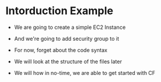 # Intorduction Example
- We are going to create a simple EC2 Instance
- And we're going to add security group to it
- For now, forget about the code syntax
- We will look at the structure of the files later

- We will how in no-time, we are able to get started with CF